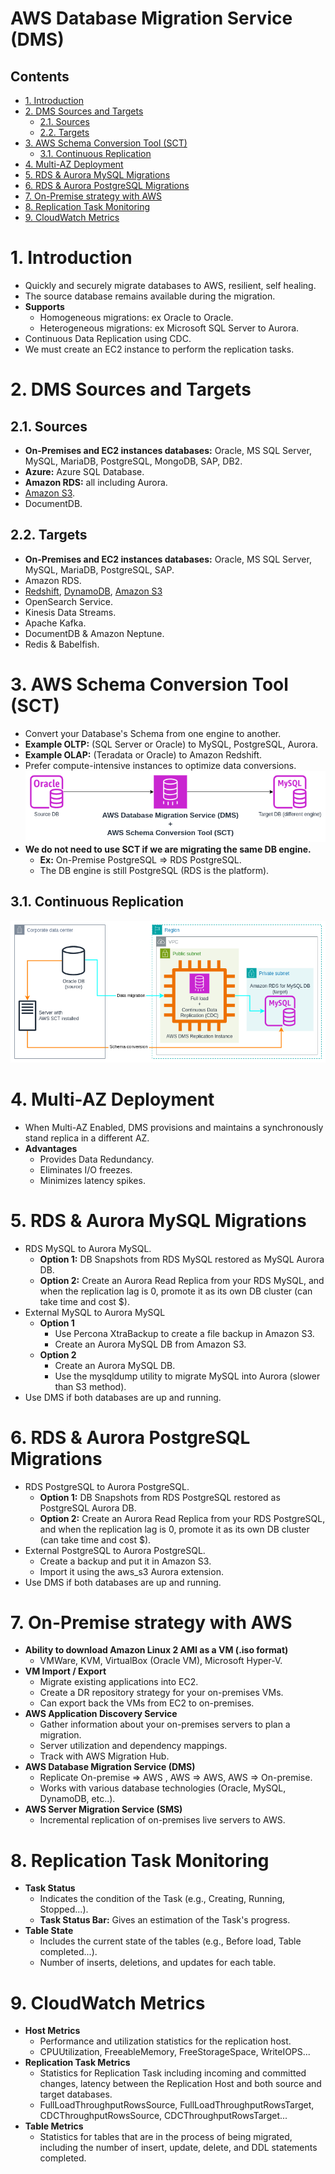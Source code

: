 # AWS Database Migration Service (DMS) <!-- omit in toc -->

## Contents <!-- omit in toc -->

- [1. Introduction](#1-introduction)
- [2. DMS Sources and Targets](#2-dms-sources-and-targets)
  - [2.1. Sources](#21-sources)
  - [2.2. Targets](#22-targets)
- [3. AWS Schema Conversion Tool (SCT)](#3-aws-schema-conversion-tool-sct)
  - [3.1. Continuous Replication](#31-continuous-replication)
- [4. Multi-AZ Deployment](#4-multi-az-deployment)
- [5. RDS \& Aurora MySQL Migrations](#5-rds--aurora-mysql-migrations)
- [6. RDS \& Aurora PostgreSQL Migrations](#6-rds--aurora-postgresql-migrations)
- [7. On-Premise strategy with AWS](#7-on-premise-strategy-with-aws)
- [8. Replication Task Monitoring](#8-replication-task-monitoring)
- [9. CloudWatch Metrics](#9-cloudwatch-metrics)

# 1. Introduction

- Quickly and securely migrate databases to AWS, resilient, self healing.
- The source database remains available during the migration.
- **Supports**
  - Homogeneous migrations: ex Oracle to Oracle.
  - Heterogeneous migrations: ex Microsoft SQL Server to Aurora.
- Continuous Data Replication using CDC.
- We must create an EC2 instance to perform the replication tasks.

# 2. DMS Sources and Targets

## 2.1. Sources

- **On-Premises and EC2 instances databases:** Oracle, MS SQL Server, MySQL, MariaDB, PostgreSQL, MongoDB, SAP, DB2.
- **Azure:** Azure SQL Database.
- **Amazon RDS:** all including Aurora.
- [Amazon S3](/Storage/Amazon%20S3.md).
- DocumentDB.

## 2.2. Targets

- **On-Premises and EC2 instances databases:** Oracle, MS SQL Server, MySQL, MariaDB, PostgreSQL, SAP.
- Amazon RDS.
- [Redshift](/Analytics/Amazon%20Redshift.md), [DynamoDB](/Database/Amazon%20DynamoDB.md), [Amazon S3](/Storage/Amazon%20S3.md)
- OpenSearch Service.
- Kinesis Data Streams.
- Apache Kafka.
- DocumentDB & Amazon Neptune.
- Redis & Babelfish.

# 3. AWS Schema Conversion Tool (SCT)

- Convert your Database's Schema from one engine to another.
- **Example OLTP:** (SQL Server or Oracle) to MySQL, PostgreSQL, Aurora.
- **Example OLAP:** (Teradata or Oracle) to Amazon Redshift.
- Prefer compute-intensive instances to optimize data conversions.
  ![AWS Schema Conversion Tool (SCT)](/Images/Database/AWSDatabaseMigrationServiceSchemaConversionToolDiagram.png)
- **We do not need to use SCT if we are migrating the same DB engine.**
  - **Ex:** On-Premise PostgreSQL => RDS PostgreSQL.
  - The DB engine is still PostgreSQL (RDS is the platform).

## 3.1. Continuous Replication

![AWS Database Migration Service - Continuous Replication](/Images/Database/AWSDatabaseMigrationServiceContinuousReplication.png)

# 4. Multi-AZ Deployment

- When Multi-AZ Enabled, DMS provisions and maintains a synchronously stand replica in a different AZ.
- **Advantages**
  - Provides Data Redundancy.
  - Eliminates I/O freezes.
  - Minimizes latency spikes.

# 5. RDS & Aurora MySQL Migrations

- RDS MySQL to Aurora MySQL.
  - **Option 1:** DB Snapshots from RDS MySQL restored as MySQL Aurora DB.
  - **Option 2:** Create an Aurora Read Replica from your RDS MySQL, and when the replication lag is 0, promote it as its own DB cluster (can take time and cost $).
- External MySQL to Aurora MySQL
  - **Option 1**
    - Use Percona XtraBackup to create a file backup in Amazon S3.
    - Create an Aurora MySQL DB from Amazon S3.
  - **Option 2**
    - Create an Aurora MySQL DB.
    - Use the mysqldump utility to migrate MySQL into Aurora (slower than S3 method).
- Use DMS if both databases are up and running.

# 6. RDS & Aurora PostgreSQL Migrations

- RDS PostgreSQL to Aurora PostgreSQL.
  - **Option 1:** DB Snapshots from RDS PostgreSQL restored as PostgreSQL Aurora DB.
  - **Option 2:** Create an Aurora Read Replica from your RDS PostgreSQL, and when the replication lag is 0, promote it as its own DB cluster (can take time and cost $).
- External PostgreSQL to Aurora PostgreSQL.
  - Create a backup and put it in Amazon S3.
  - Import it using the aws_s3 Aurora extension.
- Use DMS if both databases are up and running.

# 7. On-Premise strategy with AWS

- **Ability to download Amazon Linux 2 AMI as a VM (.iso format)**
  - VMWare, KVM, VirtualBox (Oracle VM), Microsoft Hyper-V.
- **VM Import / Export**
  - Migrate existing applications into EC2.
  - Create a DR repository strategy for your on-premises VMs.
  - Can export back the VMs from EC2 to on-premises.
- **AWS Application Discovery Service**
  - Gather information about your on-premises servers to plan a migration.
  - Server utilization and dependency mappings.
  - Track with AWS Migration Hub.
- **AWS Database Migration Service (DMS)**
  - Replicate On-premise => AWS , AWS => AWS, AWS => On-premise.
  - Works with various database technologies (Oracle, MySQL, DynamoDB, etc..).
- **AWS Server Migration Service (SMS)**
  - Incremental replication of on-premises live servers to AWS.

# 8. Replication Task Monitoring

- **Task Status**
  - Indicates the condition of the Task (e.g., Creating, Running, Stopped...).
  - **Task Status Bar:** Gives an estimation of the Task's progress.
- **Table State**
  - Includes the current state of the tables (e.g., Before load, Table completed...).
  - Number of inserts, deletions, and updates for each table.

# 9. CloudWatch Metrics

- **Host Metrics**
  - Performance and utilization statistics for the replication host.
  - CPUUtilization, FreeableMemory, FreeStorageSpace, WriteIOPS...
- **Replication Task Metrics**
  - Statistics for Replication Task including incoming and committed changes, latency between the Replication Host and both source and target databases.
  - FullLoadThroughputRowsSource, FullLoadThroughputRowsTarget, CDCThroughputRowsSource, CDCThroughputRowsTarget...
- **Table Metrics**
  - Statistics for tables that are in the process of being migrated, including the number of insert, update, delete, and DDL statements completed.
